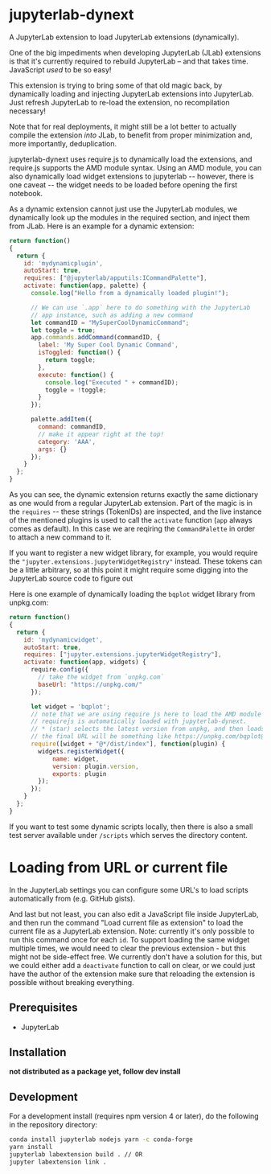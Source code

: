 # jupyterlab-dynext

A JupyterLab extension to load JupyterLab extensions (dynamically). 

One of the big impediments when developing JupyterLab (JLab) extensions is that it's currently required to 
rebuild JupyterLab – and that takes time. JavaScript _used_ to be so easy! 

This extension is trying to bring some of that old magic back, by dynamically loading and injecting JupyterLab extensions into JupyterLab.
Just refresh JupyterLab to re-load the extension, no recompilation necessary!

Note that for real deployments, it might still be a lot better to actually compile the extension *into* JLab, to benefit from proper minimization and, more importantly, deduplication.

jupyterlab-dynext uses require.js to dynamically load the extensions, and require.js supports the AMD module syntax. Using an AMD module, you can also dynamically load widget extensions to jupyterlab -- however, there is one caveat -- the widget needs to be loaded before opening the first notebook.

As a dynamic extension cannot just use the JupyterLab modules, we dynamically look up the modules in the required section, and inject them from JLab. Here is an example for a dynamic extension:

```js
return function()
{
  return {
    id: 'mydynamicplugin',
    autoStart: true,
    requires: ["@jupyterlab/apputils:ICommandPalette"],
    activate: function(app, palette) {
      console.log("Hello from a dynamically loaded plugin!");

      // We can use `.app` here to do something with the JupyterLab
      // app instance, such as adding a new command
      let commandID = "MySuperCoolDynamicCommand";
      let toggle = true;
      app.commands.addCommand(commandID, {
        label: 'My Super Cool Dynamic Command',
        isToggled: function() {
          return toggle;
        },
        execute: function() {
          console.log("Executed " + commandID);
          toggle = !toggle;
        }
      });

      palette.addItem({
        command: commandID,
        // make it appear right at the top!
        category: 'AAA',
        args: {}
      });
    }
  };
}
```

As you can see, the dynamic extension returns exactly the same dictionary as one would from a regular JupyterLab extension.
Part of the magic is in the `requires` -- these strings (TokenIDs) are inspected, and the live instance of the mentioned plugins is used to call the `activate` function (`app` always comes as default). In this case we are reqiring the `CommandPalette` in order to attach a new command to it.

If you want to register a new widget library, for example, you would require the `"jupyter.extensions.jupyterWidgetRegistry"` instead.
These tokens can be a little arbitrary, so at this point it might require some digging into the JupyterLab source code to figure out 

Here is one example of dynamically loading the `bqplot` widget library from unpkg.com:

```js
return function()
{
  return {
    id: 'mydynamicwidget',
    autoStart: true,
    requires: ["jupyter.extensions.jupyterWidgetRegistry"],
    activate: function(app, widgets) {
      require.config({
        // take the widget from `unpkg.com`
        baseUrl: "https://unpkg.com/"
      });

      let widget = 'bqplot';
      // note that we are using require js here to load the AMD module
      // requirejs is automatically loaded with jupyterlab-dynext.
      // * (star) selects the latest version from unpkg, and then loads the `/dist/index.js` file
      // the final URL will be something like https://unpkg.com/bqplot@^0.5.2/dist/index.js
      require([widget + "@*/dist/index"], function(plugin) {
        widgets.registerWidget({
            name: widget,
            version: plugin.version,
            exports: plugin
        });
      });
    }
  };
}
```

If you want to test some dynamic scripts locally, then there is also a small test server available under `/scripts` which serves the directory content.

# Loading from URL or current file

In the JupyterLab settings you can configure some URL's to load scripts automatically from (e.g. GitHub gists).

And last but not least, you can also edit a JavaScript file inside JupyterLab, and then run the command "Load current file as extension" to load the current file as a JupyterLab extension. Note: currently it's only possible to run this command once for each `id`. To support loading the same widget multiple times, we would need to clear the previous extension - but this might not be side-effect free. We currently don't have a solution for this, but we could either add a `deactivate` function to call on clear, or we could just have the author of the extension make sure that reloading the extension is possible without breaking everything.

## Prerequisites

* JupyterLab

## Installation

**not distributed as a package yet, follow dev install**

## Development

For a development install (requires npm version 4 or later), do the following in the repository directory:

```bash
conda install jupyterlab nodejs yarn -c conda-forge
yarn install
jupyterlab labextension build . // OR
jupyter labextension link .
```
